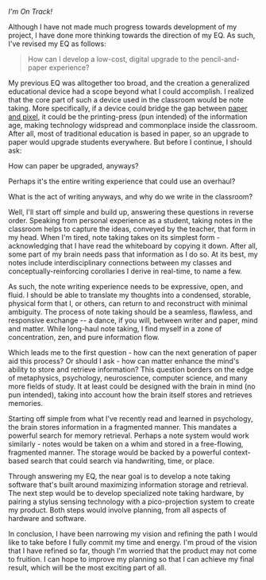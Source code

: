 *I'm On Track!*

Although I have not made much progress towards development of my project, I have done more thinking towards the direction of my EQ. As such, I've revised my EQ as follows:

> How can I develop a low-cost, digital upgrade to the pencil-and-paper experience?

My previous EQ was alltogether too broad, and the creation a generalized educational device had a scope beyond what I could accomplish. I realized that the core part of such a device used in the classroom would be note taking. More specifically, if a device could bridge the gap between [paper and pixel](http://paperxpixel.tumblr.com/), it could be the printing-press (pun intended) of the information age, making technology widspread and commonplace inside the classroom. After all, most of traditional education is based in paper, so an upgrade to paper would upgrade students everywhere. But before I continue, I should ask:

How can paper be upgraded, anyways?

Perhaps it's the entire writing experience that could use an overhaul?

What is the act of writing anyways, and why do we write in the classroom?

Well, I'll start off simple and build up, answering these questions in reverse order. Speaking from personal experience as a student, taking notes in the classroom helps to capture the ideas, conveyed by the teacher, that form in my head. When I'm tired, note taking takes on its simplest form - acknowledging that I have read the whiteboard by copying it down. After all, some part of my brain needs pass that information as I do so. At its best, my notes include interdisciplinary connections between my classes and conceptually-reinforcing corollaries I derive in real-time, to name a few.

As such, the note writing experience needs to be expressive, open, and fluid. I should be able to translate my thoughts into a condensed, storable, physical form that I, or others, can return to and reconstruct with minimal ambiguity. The process of note taking should be a seamless, flawless, and responsive exchange -- a dance, if you will, between writer and paper, mind and matter. While long-haul note taking, I find myself in a zone of concentration, zen, and pure information flow.

Which leads me to the first question - how can the next generation of paper aid this process? Or should I ask - how can matter enhance the mind's ability to store and retrieve information? This question borders on the edge of metaphysics, psychology, neuroscience, computer science, and many more fields of study. It at least could be designed with the brain in mind (no pun intended), taking into account how the brain itself stores and retrieves memories.

Starting off simple from what I've recently read and learned in psychology, the brain stores information in a fragmented manner. This mandates a powerful search for memory retrieval. Perhaps a note system would work similarly - notes would be taken on a whim and stored in a free-flowing, fragmented manner. The storage would be backed by a powerful context-based search that could search via handwriting, time, or place.

Through answering my EQ, the near goal is to develop a note taking software that's built around maximizing information storage and retrieval. The next step would be to develop specialized note taking hardware, by pairing a stylus sensing technology with a pico-projection system to create my product. Both steps would involve planning, from all aspects of hardware and software.

In conclusion, I have been narrowing my vision and refining the path I would like to take before I fully commit my time and energy. I'm proud of the vision that I have refined so far, though I'm worried that the product may not come to fruition. I can hope to improve my planning so that I can achieve my final result, which will be the most exciting part of all.
